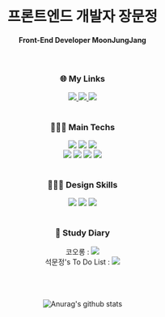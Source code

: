 <div align=center>
<h1>프론트엔드 개발자 장문정</h1>
  
<h4>Front-End Developer MoonJungJang</h4>
<br>
  
<h3> 🌐 My Links </h3>
  
<div>
<a href="mailto:gamangee1991@gmail.com">
<img src="https://img.shields.io/badge/Gmail-EA4335?style=for-the-badge&logo=Gmail&logoColor=white">
</a>

<a href="https://heliotrope-clavicle-ac1.notion.site/bf74af9b387f43c885e5a9e146da321a">

<img src="https://img.shields.io/badge/Notion-000000?style=for-the-badge&logo=Notion&logoColor=white">
</a>
<a href="https://velog.io/@gamangee/series">

<img src="https://img.shields.io/badge/Velog-20C997?style=for-the-badge&logo=Velog&logoColor=white">
</a>
</div>
  
<br>
  
<h3> 👩🏻‍💻 Main Techs </h3>

<div>
<img src="https://img.shields.io/badge/HTML5-E34F26?style=for-the-badge&logo=HTML5&logoColor=white">
<img src="https://img.shields.io/badge/CSS3-1572B6?style=for-the-badge&logo=CSS3&logoColor=white">
<img src="https://img.shields.io/badge/JavaScript-F7DF1E?style=for-the-badge&logo=JavaScript&logoColor=white">
</div>

<div>
<img src="https://img.shields.io/badge/React-61DAFB?style=for-the-badge&logo=React&logoColor=white">
<img src="https://img.shields.io/badge/Sass-CC6699?style=for-the-badge&logo=Sass&logoColor=white">
<img src="https://img.shields.io/badge/Styled-components-DB7093?style=for-the-badge&logo=Styled-components&logoColor=white">
<img src="https://img.shields.io/badge/Bootstrap-7952B3?style=for-the-badge&logo=Bootstrap&logoColor=white">
</div>
  
<br>
<h3> 👩🏻‍🎨 Design Skills</h3>
<div>
<img src="https://img.shields.io/badge/Figma-F24E1E?style=for-the-badge&logo=Figma&logoColor=white">
<img src="https://img.shields.io/badge/Adobe Photoshop-31A8FF?style=for-the-badge&logo=Adobe Photoshop&logoColor=white">
<img src="https://img.shields.io/badge/Adobe Illustrator-FF9A00?style=for-the-badge&logo=Adobe Illustrator&logoColor=white">
</div>
  
<br>
<h3>📑 Study Diary</h3>
<div>
  <div>코오롱 :
    <a href="https://flax-zircon-5cf.notion.site/2f4b53dd0e8447d2afab8d0558b880f6">
    <img src="https://img.shields.io/badge/Notion-FC4C02?style=for-the-badge&logo=Notion&logoColor=white">
    </a>
  </div>
  <div>석문정's To Do List : 
    <a href="https://heliotrope-clavicle-ac1.notion.site/s-To-Do-Lists-90f8a19a06fb4579b89e29827738210d">
  <img src="https://img.shields.io/badge/Notion-512BD4?style=for-the-badge&logo=Notion&logoColor=white">
</a>

  </div>




</div>
<div>
  
</div>
<br>
<br>
<br>
  
![Anurag's github stats](https://github-readme-stats.vercel.app/api?username=gamangee&show_icons=true&theme=highcontrast)

</div>






